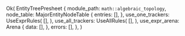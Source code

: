 Ok(
    EntityTreePresheet {
        module_path: `math::algebraic_topology`,
        node_table: MajorEntityNodeTable {
            entries: [],
        },
        use_one_trackers: UseExprRules(
            [],
        ),
        use_all_trackers: UseAllRules(
            [],
        ),
        use_expr_arena: Arena {
            data: [],
        },
        errors: [],
    },
)